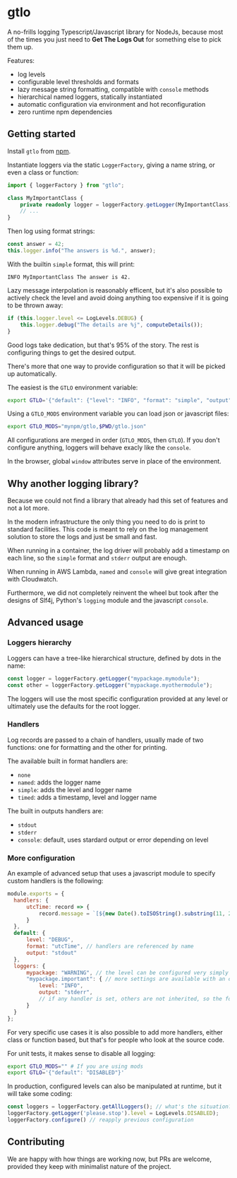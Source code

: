 # gtlo

A no-frills logging Typescript/Javascript library for NodeJs, because most of
the times you just need to __Get The Logs Out__ for something else to pick them
up.

Features:

* log levels
* configurable level thresholds and formats
* lazy message string formatting, compatible with `console` methods
* hierarchical named loggers, statically instantiated
* automatic configuration via environment and hot reconfiguration
* zero runtime npm dependencies

## Getting started

Install `gtlo` from [npm](https://www.npmjs.com/package/gtlo).

Instantiate loggers via the static `LoggerFactory`, giving a name string, or
even a class or function:

```typescript
import { loggerFactory } from "gtlo";

class MyImportantClass {
    private readonly logger = loggerFactory.getLogger(MyImportantClass);
    // ...
}
```

Then log using format strings:

```typescript
const answer = 42;
this.logger.info("The answers is %d.", answer);
```

With the builtin `simple` format, this will print:

```
INFO MyImportantClass The answer is 42.
```

Lazy message interpolation is reasonably efficent, but it's also possible to
actively check the level and avoid doing anything too expensive if it is going
to be thrown away:

```typescript
if (this.logger.level <= LogLevels.DEBUG) {
    this.logger.debug("The details are %j", computeDetails());
}
```

Good logs take dedication, but that's 95% of the story. The rest is
configuring things to get the desired output.

There's more that one way to provide configuration so that it will be picked
up automatically.

The easiest is the `GTLO` environment variable:

```bash
export GTLO='{"default": {"level": "INFO", "format": "simple", "output": "stderr"}}'
```

Using a `GTLO_MODS` environment variable you can load json or javascript files:

```bash
export GTLO_MODS="mynpm/gtlo,$PWD/gtlo.json"
```

All configurations are merged in order (`GTLO_MODS`, then `GTLO`). If you
don't configure anything, loggers will behave exacly like the `console`.

In the browser, global `window` attributes serve in place of the environment.

## Why another logging library?

Because we could not find a library that already had this set of features and
not a lot more.

In the modern infrastructure the only thing you need to do is print to
standard facilities. This code is meant to rely on the log management
solution to store the logs and just be small and fast.

When running in a container, the log driver will probably add a timestamp on
each line, so the `simple` format and `stderr` output are enough.

When running in AWS Lambda, `named` and `console` will give great integration
with Cloudwatch.

Furthermore, we did not completely reinvent the wheel but took after the
designs of Slf4j, Python's `logging` module and the javascript `console`.

## Advanced usage

### Loggers hierarchy

Loggers can have a tree-like hierarchical structure, defined by dots in the name:

```typescript
const logger = loggerFactory.getLogger("mypackage.mymodule");
const other = loggerFactory.getLogger("mypackage.myothermodule");
```

The loggers will use the most specific configuration provided at any level or
ultimately use the defaults for the root logger.

### Handlers

Log records are passed to a chain of handlers, usually made of two functions:
one for formatting and the other for printing.

The available built in format handlers are:

* `none`
* `named`: adds the logger name
* `simple`: adds the level and logger name
* `timed`: adds a timestamp, level and logger name

The built in outputs handlers are:

* `stdout`
* `stderr`
* `console`: default, uses stardard output or error depending on level

### More configuration

An example of advanced setup that uses a javascript module to specify custom
handlers is the following:

```javascript
module.exports = {
  handlers: {
      utcTime: record => {
          record.message = `[${new Date().toISOString().substring(11, 23)}] ${record.message}`
      }
  },
  default: {
      level: "DEBUG",
      format: "utcTime", // handlers are referenced by name
      output: "stdout"
  },
  loggers: {
      mypackage: "WARNING", // the level can be configured very simply
      "mypackage.important": { // more settings are available with an object
          level: "INFO",
          output: "stderr",
          // if any handler is set, others are not inherited, so the format here becomes "none"
      }
  }
};
```

For very specific use cases it is also possible to add more handlers, either
class or function based, but that's for people who look at the source code.

For unit tests, it makes sense to disable all logging:

```bash
export GTLO_MODS="" # If you are using mods
export GTLO='{"default": "DISABLED"}'
```

In production, configured levels can also be manipulated at runtime, but it
will take some coding:

```typescript
const loggers = loggerFactory.getAllLoggers(); // what's the situation?
loggerFactory.getLogger('please.stop').level = LogLevels.DISABLED);
loggerFactory.configure() // reapply previous configuration
```

## Contributing

We are happy with how things are working now, but PRs are welcome, provided
they keep with minimalist nature of the project.
